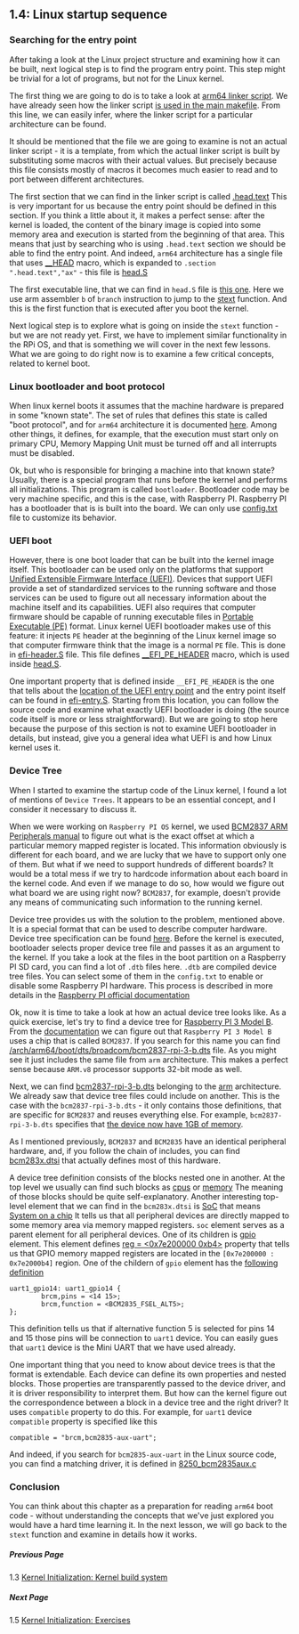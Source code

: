 ## 1.4: Linux startup sequence

### Searching for the entry point

After taking a look at the Linux project structure and examining how it can be built, next logical step is to find the program entry point. This step might be trivial for a lot of programs, but not for the Linux kernel. 

The first thing we are going to do is to take a look at [arm64 linker script](https://github.com/torvalds/linux/blob/v4.14/arch/arm64/kernel/vmlinux.lds.S). We have already seen how the linker script [is used in the main makefile](https://github.com/torvalds/linux/blob/v4.14/Makefile#L970). From this line, we can easily infer, where the linker script for a particular architecture can be found.

It should be mentioned that the file we are going to examine is not an actual linker script - it is a template, from which the actual linker script is built by substituting some macros with their actual values. But precisely because this file consists mostly of macros it becomes much easier to read and to port between different architectures.

The first section that we can find in the linker script is called [.head.text](https://github.com/torvalds/linux/blob/v4.14/arch/arm64/kernel/vmlinux.lds.S#L96) This is very important for us because the entry point should be defined in this section. If you think a little about it, it makes a perfect sense: after the kernel is loaded, the content of the binary image is copied into some memory area and execution is started from the beginning of that area. This means that just by searching who is using `.head.text` section we should be able to find the entry point. And indeed, `arm64` architecture has a single file that uses [__HEAD](https://github.com/torvalds/linux/blob/v4.14/include/linux/init.h#L90) macro, which is expanded to `.section    ".head.text","ax"` - this file is [head.S](https://github.com/torvalds/linux/blob/v4.14/arch/arm64/kernel/head.S)

The first executable line, that we can find in `head.S` file is [this one](https://github.com/torvalds/linux/blob/v4.14/arch/arm64/kernel/head.S#L85). Here we use arm assembler `b` of `branch` instruction to jump to the [stext](https://github.com/torvalds/linux/blob/v4.14/arch/arm64/kernel/head.S#L116) function. And this is the first function that is executed after you boot the kernel.

Next logical step is to explore what is going on inside the `stext` function - but we are not ready yet. First, we have to implement similar functionality in the RPi OS, and that is something we will cover in the next few lessons. What we are going to do right now is to examine a few critical concepts, related to kernel boot.

### Linux bootloader and boot protocol

When linux kernel boots it assumes that the machine hardware is prepared in some "known state". The set of rules that defines this state is called "boot protocol", and for `arm64` architecture it is documented [here](https://github.com/torvalds/linux/blob/v4.14/Documentation/arm64/booting.txt). Among other things, it defines, for example, that the execution must start only on primary CPU, Memory Mapping Unit must be turned off and all interrupts must be disabled. 

Ok, but who is responsible for bringing a machine into that known state? Usually, there is a special program that runs before the kernel and performs all initializations. This program is called `bootloader`. Bootloader code may be very machine specific, and this is the case, with Raspberry PI. Raspberry PI has a bootloader that is is built into the board. We can only use [config.txt](https://www.raspberrypi.org/documentation/configuration/config-txt/) file to customize its behavior. 

### UEFI boot

However, there is one boot loader that can be built into the kernel image itself. This bootloader can be used only on the platforms that support [Unified Extensible Firmware Interface (UEFI)](https://en.wikipedia.org/wiki/Unified_Extensible_Firmware_Interface). Devices that support UEFI provide a set of standardized services to the running software and those services can be used to figure out all necessary information about the machine itself and its capabilities. UEFI also requires that computer firmware should be capable of running executable files in [Portable Executable (PE)](https://en.wikipedia.org/wiki/Portable_Executable) format. Linux kernel UEFI bootloader makes use of this feature: it injects `PE` header at the beginning of the Linux kernel image so that computer firmware think that the image is a normal `PE` file. This is done in [efi-header.S](https://github.com/torvalds/linux/blob/v4.14/arch/arm64/kernel/efi-header.S) file. This file defines [__EFI_PE_HEADER](https://github.com/torvalds/linux/blob/v4.14/arch/arm64/kernel/efi-header.S#L13) macro, which is used inside [head.S](https://github.com/torvalds/linux/blob/v4.14/arch/arm64/kernel/head.S#L98).

One important property that is defined inside `__EFI_PE_HEADER` is the one that tells about the [location of the UEFI entry point](https://github.com/torvalds/linux/blob/v4.14/arch/arm64/kernel/efi-header.S#L33) and the entry point itself can be found in [efi-entry.S](https://github.com/torvalds/linux/blob/v4.14/arch/arm64/kernel/efi-entry.S#L32). Starting from this location, you can follow the source code and examine what exactly UEFI bootloader is doing (the source code itself is more or less straightforward). But we are going to stop here because the purpose of this section is not to examine UEFI bootloader in details, but instead, give you a general idea what UEFI is and how Linux kernel uses it.

### Device Tree

When I started to examine the startup code of the Linux kernel, I found a lot of mentions of `Device Trees`. It appears to be an essential concept, and I consider it necessary to discuss it.

When we were working on `Raspberry PI OS` kernel, we used [BCM2837 ARM Peripherals manual](https://github.com/raspberrypi/documentation/files/1888662/BCM2837-ARM-Peripherals.-.Revised.-.V2-1.pdf) to figure out what is the exact offset at which a particular memory mapped register is located. This information obviously is different for each board, and we are lucky that we have to support only one of them. But what if we need to support hundreds of different boards? It would be a total mess if we try to hardcode information about each board in the kernel code. And even if we manage to do so, how would we figure out what board we are using right now? `BCM2837`, for example, doesn't provide any means of communicating such information to the running kernel.

Device tree provides us with the solution to the problem, mentioned above. It is a special format that can be used to describe computer hardware. Device tree specification can be found [here](https://www.devicetree.org/). Before the kernel is executed, bootloader selects proper device tree file and passes it as an argument to the kernel. If you take a look at the files in the boot partition on a Raspberry PI SD card, you can find a lot of `.dtb` files here. `.dtb` are compiled device tree files. You can select some of them in the `config.txt` to enable or disable some Raspberry PI  hardware. This process is described in more details in the [Raspberry PI official documentation](https://www.raspberrypi.org/documentation/configuration/device-tree.md)

Ok, now it is time to take a look at how an actual device tree looks like. As a quick exercise, let's try to find a device tree for [Raspberry PI 3 Model B](https://www.raspberrypi.org/products/raspberry-pi-3-model-b/). From the [documentation](https://www.raspberrypi.org/documentation/hardware/raspberrypi/bcm2837/README.md) we can figure out that `Raspberry PI 3 Model B` uses a chip that is called `BCM2837`. If you search for this name you can find [/arch/arm64/boot/dts/broadcom/bcm2837-rpi-3-b.dts](https://github.com/torvalds/linux/blob/v4.14/arch/arm64/boot/dts/broadcom/bcm2837-rpi-3-b.dts)  file. As you might see it just includes the same file from `arm` architecture. This makes a perfect sense because `ARM.v8` processor supports 32-bit mode as well.

Next, we can find [bcm2837-rpi-3-b.dts](https://github.com/torvalds/linux/blob/v4.14/arch/arm/boot/dts/bcm2837-rpi-3-b.dts) belonging to the [arm](https://github.com/torvalds/linux/tree/v4.14/arch/arm) architecture. We already saw that device tree files could include on another. This is the case with the  `bcm2837-rpi-3-b.dts` - it only contains those definitions, that are specific for `BCM2837` and reuses everything else. For example,  `bcm2837-rpi-3-b.dts` specifies that [the device now have 1GB of memory](https://github.com/torvalds/linux/blob/v4.14/arch/arm/boot/dts/bcm2837-rpi-3-b.dts#L18). 

As I mentioned previously, `BCM2837` and `BCM2835` have an identical peripheral hardware, and, if you follow the chain of includes, you can find [bcm283x.dtsi](https://github.com/torvalds/linux/blob/v4.14/arch/arm/boot/dts/bcm283x.dtsi) that actually defines most of this hardware. 

A device tree definition consists of the blocks nested one in another. At the top level we usually can find such blocks as [cpus](https://github.com/torvalds/linux/blob/v4.14/arch/arm/boot/dts/bcm2837.dtsi#L30) or [memory](https://github.com/torvalds/linux/blob/v4.14/arch/arm/boot/dts/bcm2837-rpi-3-b.dts#L17) The meaning of those blocks should be quite self-explanatory. Another interesting top-level element that we can find in the `bcm283x.dtsi` is [SoC](https://github.com/torvalds/linux/blob/v4.14/arch/arm/boot/dts/bcm283x.dtsi#L52) that means [System on a chip](https://en.wikipedia.org/wiki/System_on_a_chip) It tells us that all peripheral devices are directly mapped to some memory area via memory mapped registers. `soc` element serves as a parent element for all peripheral devices. One of its children is [gpio](https://github.com/torvalds/linux/blob/v4.14/arch/arm/boot/dts/bcm283x.dtsi#L147) element. This element defines [reg = <0x7e200000 0xb4>](https://github.com/torvalds/linux/blob/v4.14/arch/arm/boot/dts/bcm283x.dtsi#L149) property that tells us that GPIO memory mapped registers are located in the  `[0x7e200000 : 0x7e2000b4]` region. One of the childern of `gpio` element has the [following definition](https://github.com/torvalds/linux/blob/v4.14/arch/arm/boot/dts/bcm283x.dtsi#L474)

```
uart1_gpio14: uart1_gpio14 {
        brcm,pins = <14 15>;
        brcm,function = <BCM2835_FSEL_ALT5>;
};
``` 
This definition tells us that if alternative function 5 is selected for pins 14 and 15 those pins will be connection to `uart1` device. You can easily gues that `uart1` device is the Mini UART that we have used already.

One important thing that you need to know about device trees is that the format is extendable. Each device can define its own properties and nested blocks. Those properties are transparently passed to the device driver, and it is driver responsibility to interpret them. But how can the kernel figure out the correspondence between a block in a device tree and the right driver? It uses `compatible` property to do this. For example, for `uart1` device `compatible` property is specified like this

```
compatible = "brcm,bcm2835-aux-uart";
```

And indeed, if you search for `bcm2835-aux-uart` in the Linux source code, you can find a matching driver, it is defined in [8250_bcm2835aux.c](https://github.com/torvalds/linux/blob/v4.14/drivers/tty/serial/8250/8250_bcm2835aux.c)

### Conclusion

You can think about this chapter as a preparation for reading `arm64` boot code - without understanding the concepts that we've just explored you would have a hard time learning it. In the next lesson, we will go back to the `stext` function and examine in details how it works.

##### Previous Page

1.3 [Kernel Initialization: Kernel build system](../../../docs/lesson01/linux/build-system.md)

##### Next Page

1.5 [Kernel Initialization: Exercises](../../../docs/lesson01/exercises.md)
